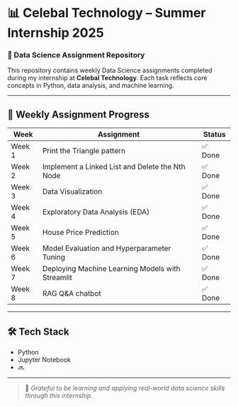 
# 📊 Celebal Technology – Summer Internship 2025
### 🧠 Data Science Assignment Repository

This repository contains weekly Data Science assignments completed during my internship at **Celebal Technology**. Each task reflects core concepts in Python, data analysis, and machine learning.

---

## 📁 Weekly Assignment Progress

| Week   | Assignment                                       | Status |
| ------ | ------------------------------------------------ | ------ |
| Week 1 | Print the Triangle pattern                       | ✅ Done |
| Week 2 | Implement a Linked List and Delete the Nth Node  | ✅ Done |
| Week 3 | Data Visualization                               | ✅ Done |
| Week 4 | Exploratory Data Analysis (EDA)                  | ✅ Done |
| Week 5 | House Price Prediction                           | ✅ Done |
| Week 6 | Model Evaluation and Hyperparameter Tuning       | ✅ Done |
| Week 7 | Deploying Machine Learning Models with Streamlit | ✅ Done |
| Week 8 | RAG Q\&A chatbot                                 | ✅ Done |

---


## 🛠 Tech Stack

- Python
- Jupyter Notebook
- 🔜

---

> 🚀 *Grateful to be learning and applying real-world data science skills through this internship.*
